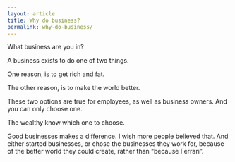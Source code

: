 ```yaml
---
layout: article
title: Why do business?
permalink: why-do-business/
---
```

What business are you in?

A business exists to do one of two things.

One reason, is to get rich and fat.

The other reason, is to make the world better.

These two options are true for employees, as well as business owners. And you can only choose one.

The wealthy know which one to choose.

Good businesses makes a difference. I wish more people believed that. And either started businesses, or chose the businesses they work for, because of the better world they could create, rather than “because Ferrari”.
